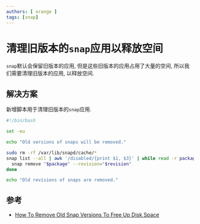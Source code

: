 ```yaml
---
authors: [ orange ]
tags: [snap]
---
```


# 清理旧版本的`snap`应用以释放空间

`snap`默认会保留旧版本的应用, 但是这些旧版本的应用占用了大量的空间, 所以我们需要清理旧版本的应用, 以释放空间.

<!--truncate-->

## 解决方案

新增脚本用于清理旧版本的`snap`应用.

```bash title="cleanup-old-snaps.sh"
#!/bin/bash

set -eu

echo "Old versions of snaps will be removed."

sudo rm -rf /var/lib/snapd/cache/*
snap list --all | awk '/disabled/{print $1, $3}' | while read -r package revision; do
  snap remove "$package" --revision="$revision"
done

echo "Old revisions of snaps are removed."

```

## 参考

- [How To Remove Old Snap Versions To Free Up Disk Space](https://www.linuxuprising.com/2019/04/how-to-remove-old-snap-versions-to-free.html)